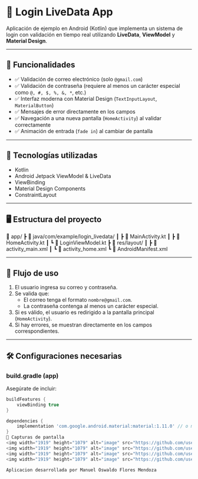# 📲 Login LiveData App

Aplicación de ejemplo en Android (Kotlin) que implementa un sistema de login con validación en tiempo real utilizando **LiveData**, **ViewModel** y **Material Design**.

---

## 🚀 Funcionalidades

- ✅ Validación de correo electrónico (solo `@gmail.com`)
- ✅ Validación de contraseña (requiere al menos un carácter especial como `@, #, $, %, &, *`, etc.)
- ✅ Interfaz moderna con Material Design (`TextInputLayout`, `MaterialButton`)
- ✅ Mensajes de error directamente en los campos
- ✅ Navegación a una nueva pantalla (`HomeActivity`) al validar correctamente
- ✅ Animación de entrada (`fade in`) al cambiar de pantalla

---

## 🧱 Tecnologías utilizadas

- Kotlin
- Android Jetpack ViewModel & LiveData
- ViewBinding
- Material Design Components
- ConstraintLayout

---

## 🖥️ Estructura del proyecto
📁 app/
┣ 📁 java/com/example/login_livedata/
┃ ┣ 📄 MainActivity.kt
┃ ┣ 📄 HomeActivity.kt
┃ ┗ 📄 LoginViewModel.kt
┣ 📁 res/layout/
┃ ┣ 📄 activity_main.xml
┃ ┗ 📄 activity_home.xml
┗ 📄 AndroidManifest.xml

---

## 🔄 Flujo de uso

1. El usuario ingresa su correo y contraseña.
2. Se valida que:
   - El correo tenga el formato `nombre@gmail.com`.
   - La contraseña contenga al menos un carácter especial.
3. Si es válido, el usuario es redirigido a la pantalla principal (`HomeActivity`).
4. Si hay errores, se muestran directamente en los campos correspondientes.

---

## 🛠️ Configuraciones necesarias

### build.gradle (app)

Asegúrate de incluir:

```groovy
buildFeatures {
    viewBinding true
}

dependencies {
    implementation 'com.google.android.material:material:1.11.0' // o más reciente
}
📸 Capturas de pantalla
<img width="1919" height="1079" alt="image" src="https://github.com/user-attachments/assets/46817340-6cbf-4fc8-b0c5-a275c7b44976" />
<img width="1919" height="1079" alt="image" src="https://github.com/user-attachments/assets/252c7464-48d9-4942-adda-c252a6b9d1f0" />
<img width="1919" height="1079" alt="image" src="https://github.com/user-attachments/assets/5454a804-4b47-48f2-9e85-dc57cf19cfd4" />
<img width="1919" height="1079" alt="image" src="https://github.com/user-attachments/assets/b8696768-8a70-4e68-baf5-cbaafa4e136b" />

Aplicacion desarrollada por Manuel Oswaldo Flores Mendoza

